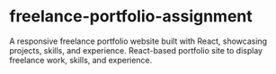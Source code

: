 # freelance-portfolio-assignment
A responsive freelance portfolio website built with React, showcasing projects, skills, and experience.
React-based portfolio site to display freelance work, skills, and experience.










